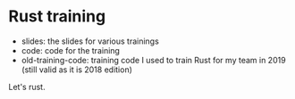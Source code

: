 # Rust training

- slides: the slides for various trainings
- code: code for the training
- old-training-code: training code I used to train Rust for my team in 2019 (still valid as it is 2018 edition)

Let's rust.
